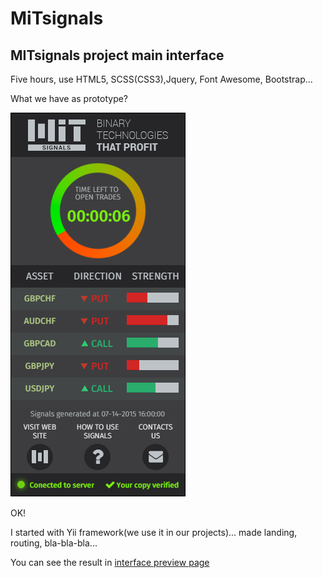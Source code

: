 # MiTsignals
## MITsignals project main interface
 Five hours, use HTML5, SCSS(CSS3),Jquery, Font Awesome, Bootstrap...
 
 What we have as prototype?
 
 ![MITsignals interface prototype](interface.png)
 
 OK!
 
 I started with Yii framework(we use it in our projects)... made landing, routing, bla-bla-bla...
 
 You can see the result in [interface preview page](index.php)  
 


